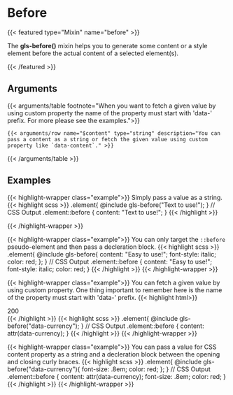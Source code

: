 # Before

{{< featured type="Mixin" name="before" >}}

The **gls-before()** mixin helps you to generate some content or a style element before the actual content of a selected element(s).

{{< /featured >}}

## Arguments

{{< arguments/table footnote="When you want to fetch a given value by using custom property the name of the property must start with 'data-' prefix. For more please see the examples.">}}

    {{< arguments/row name="$content" type="string" description="You can pass a content as a string or fetch the given value using custom property like `data-content`." >}}

{{< /arguments/table >}}

## Examples

{{< highlight-wrapper class="example">}}
Simply pass a value as a string.
{{< highlight scss >}}
.element{
    @include gls-before("Text to use!");
}
// CSS Output
.element::before {
    content: "Text to use!";
}
{{< /highlight >}}

{{< /highlight-wrapper >}}


{{< highlight-wrapper class="example">}}
You can only target the `::before` pseudo-element and then pass a decleration block.
{{< highlight scss >}}
.element{
    @include gls-before{
        content: "Easy to use!";
        font-style: italic;
        color: red;
    };
}
// CSS Output
.element::before {
    content: "Easy to use!";
    font-style: italic;
    color: red;
}
{{< /highlight >}}
{{< /highlight-wrapper >}}


{{< highlight-wrapper class="example">}}
You can fetch a given value by using custom property. One thing important to remember here is the name of the property must start with 'data-' prefix.
{{< highlight html>}}
<div class="element" data-currency="$">200</div>
{{< /highlight >}}
{{< highlight scss >}}
.element{
    @include gls-before("data-currency");
}
// CSS Output
.element::before {
    content: attr(data-currency);
}
{{< /highlight >}}
{{< /highlight-wrapper >}}

{{< highlight-wrapper class="example">}}
You can pass a value for CSS content property as a string and a decleration block between the opening and closing curly braces.
{{< highlight scss >}}
.element{
    @include gls-before("data-currency"){
        font-size: .8em;
        color: red;
    };
}
// CSS Output
.element::before {
  content: attr(data-currency);
  font-size: .8em;
  color: red;
}
{{< /highlight >}}
{{< /highlight-wrapper >}}


